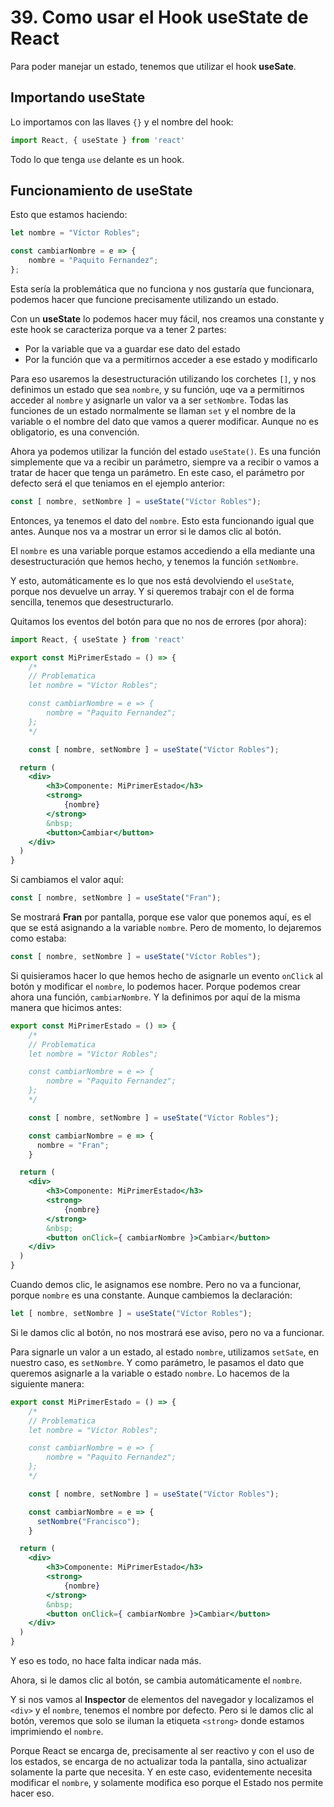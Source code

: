# 39. Como usar el Hook useState de React

Para poder manejar un estado, tenemos que utilizar el hook **useSate**.

## Importando useState

Lo importamos con las llaves `{}` y el nombre del hook:

```jsx
import React, { useState } from 'react'
```

Todo lo que tenga `use` delante es un hook.

## Funcionamiento de useState

Esto que estamos haciendo:

```jsx
let nombre = "Víctor Robles";

const cambiarNombre = e => {
    nombre = "Paquito Fernandez";
};
```

Esta sería la problemática que no funciona y nos gustaría que funcionara, podemos hacer que funcione precisamente utilizando un estado.

Con un **useState** lo podemos hacer muy fácil, nos creamos una constante y este hook se caracteriza porque va a tener 2 partes:

* Por la variable que va a guardar ese dato del estado
* Por la función que va a permitirnos acceder a ese estado y modificarlo

Para eso usaremos la desestructuración utilizando los corchetes `[]`, y nos definimos un estado que sea `nombre`, y su función, uqe va a
permitirnos acceder al `nombre` y asignarle un valor va a ser `setNombre`.
Todas las funciones de un estado normalmente se llaman `set` y el nombre de la variable o el nombre del dato que vamos a querer modificar. Aunque
no es obligatorio, es una convención.

Ahora ya podemos utilizar la función del estado `useState()`. Es una función simplemente que va a recibir un parámetro, siempre va a recibir o
vamos a tratar de hacer que tenga un parámetro. En este caso, el parámetro por defecto será el que teniamos en el ejemplo anterior:

```jsx
const [ nombre, setNombre ] = useState("Víctor Robles");
```

Entonces, ya tenemos el dato del `nombre`. Esto esta funcionando igual que antes. Aunque nos va a mostrar un error si le damos clic al botón.

El `nombre` es una variable porque estamos accediendo a ella mediante una desestructuración que hemos hecho, y tenemos la función `setNombre`.

Y esto, automáticamente es lo que nos está devolviendo el `useState`, porque nos devuelve un array. Y si queremos trabajr con el de forma
sencilla, tenemos que desestructurarlo.

Quitamos los eventos del botón para que no nos de errores (por ahora):

```jsx
import React, { useState } from 'react'

export const MiPrimerEstado = () => {
    /*
    // Problematica
    let nombre = "Víctor Robles";

    const cambiarNombre = e => {
        nombre = "Paquito Fernandez";
    };
    */

    const [ nombre, setNombre ] = useState("Víctor Robles");

  return (
    <div>
        <h3>Componente: MiPrimerEstado</h3>
        <strong>
            {nombre}
        </strong>
        &nbsp;
        <button>Cambiar</button>
    </div>
  )
}
```

Si cambiamos el valor aquí:

```jsx
const [ nombre, setNombre ] = useState("Fran");
```

Se mostrará **Fran** por pantalla, porque ese valor que ponemos aquí, es el que se está asignando a la variable `nombre`. Pero de momento, lo
dejaremos como estaba:

```jsx
const [ nombre, setNombre ] = useState("Víctor Robles");
```

Si quisieramos hacer lo que hemos hecho de asignarle un evento `onClick` al botón y modificar el `nombre`, lo podemos hacer. Porque podemos crear
ahora una función, `cambiarNombre`. Y la definimos por aquí de la misma manera que hicimos antes:

```jsx
export const MiPrimerEstado = () => {
    /*
    // Problematica
    let nombre = "Víctor Robles";

    const cambiarNombre = e => {
        nombre = "Paquito Fernandez";
    };
    */

    const [ nombre, setNombre ] = useState("Víctor Robles");

    const cambiarNombre = e => {
      nombre = "Fran";
    }

  return (
    <div>
        <h3>Componente: MiPrimerEstado</h3>
        <strong>
            {nombre}
        </strong>
        &nbsp;
        <button onClick={ cambiarNombre }>Cambiar</button>
    </div>
  )
}
```

Cuando demos clic, le asignamos ese nombre. Pero no va a funcionar, porque `nombre` es una constante. Aunque cambiemos la declaración:

```jsx
let [ nombre, setNombre ] = useState("Víctor Robles");
```

Si le damos clic al botón, no nos mostrará ese aviso, pero no va a funcionar.

Para signarle un valor a un estado, al estado `nombre`, utilizamos `setSate`, en nuestro caso, es `setNombre`. Y como parámetro, le pasamos
el dato que queremos asignarle a la variable o estado `nombre`. Lo hacemos de la siguiente manera:

```jsx
export const MiPrimerEstado = () => {
    /*
    // Problematica
    let nombre = "Víctor Robles";

    const cambiarNombre = e => {
        nombre = "Paquito Fernandez";
    };
    */

    const [ nombre, setNombre ] = useState("Víctor Robles");

    const cambiarNombre = e => {
      setNombre("Francisco");
    }

  return (
    <div>
        <h3>Componente: MiPrimerEstado</h3>
        <strong>
            {nombre}
        </strong>
        &nbsp;
        <button onClick={ cambiarNombre }>Cambiar</button>
    </div>
  )
}
```

Y eso es todo, no hace falta indicar nada más.

Ahora, si le damos clic al botón, se cambia automáticamente el `nombre`.

Y si nos vamos al **Inspector** de elementos del navegador y localizamos el `<div>` y el `nombre`, tenemos el nombre por defecto. Pero si le damos
clic al botón, veremos que solo se iluman la etiqueta `<strong>` donde estamos imprimiendo el `nombre`.

Porque React se encarga de, precisamente al ser reactivo y con el uso de los estados, se encarga de no actualizar toda la pantalla, sino
actualizar solamente la parte que necesita. Y en este caso, evidentemente necesita modificar el `nombre`, y solamente modifica eso
porque el Estado nos permite hacer eso.